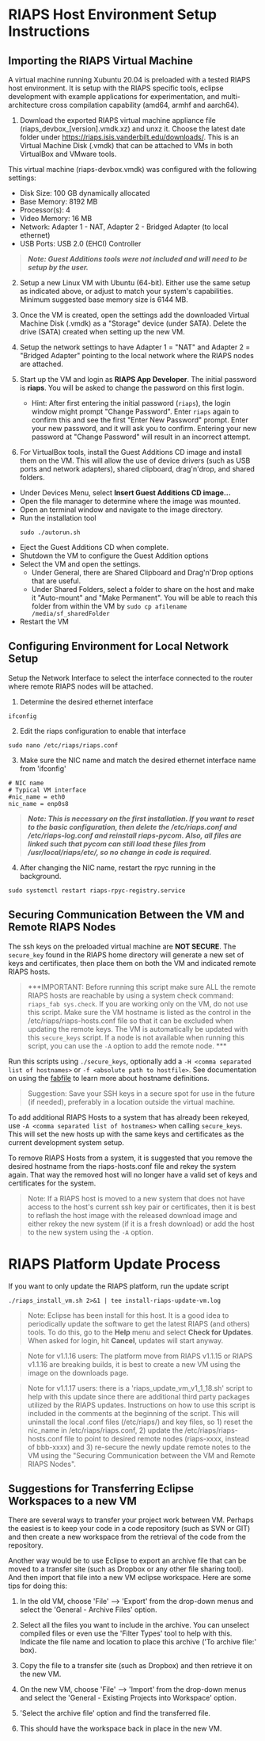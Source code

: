 # RIAPS Host Environment Setup Instructions

## Importing the RIAPS Virtual Machine

A virtual machine running Xubuntu 20.04 is preloaded with a tested RIAPS host environment. It is setup with the RIAPS specific tools, eclipse development with example applications for experimentation, and multi-architecture cross compilation capability (amd64, armhf and aarch64).

1) Download the exported RIAPS virtual machine appliance file (riaps_devbox_[version].vmdk.xz) and unxz it.  Choose the latest date folder under https://riaps.isis.vanderbilt.edu/downloads/.  This is an Virtual Machine Disk (.vmdk) that can be attached to VMs in both VirtualBox and VMware tools.

  This virtual machine (riaps-devbox.vmdk) was configured with the following settings:
  - Disk Size:  100 GB dynamically allocated
  - Base Memory:  8192 MB
  - Processor(s):  4
  - Video Memory:  16 MB
  - Network:  Adapter 1 - NAT, Adapter 2 - Bridged Adapter (to local ethernet)
  - USB Ports:  USB 2.0 (EHCI) Controller

> ***Note: Guest Additions tools were not included and will need to be setup by the user.***

2) Setup a new Linux VM with Ubuntu (64-bit).  Either use the same setup as indicated above, or adjust to match your system's capabilities.  Minimum suggested base memory size is 6144 MB.

3) Once the VM is created, open the settings add the downloaded Virtual Machine Disk (.vmdk) as a "Storage" device (under SATA).  Delete the drive (SATA) created when setting up the new VM.  

4) Setup the network settings to have Adapter 1 = "NAT" and Adapter 2 = "Bridged Adapter" pointing to the local network where the RIAPS nodes are attached.

5) Start up the VM and login as **RIAPS App Developer**.  The initial password is **riaps**.  You will be asked to change the password on this first login.  
    - Hint: After first entering the initial password (`riaps`), the login window might prompt "Change Password". Enter `riaps` again to confirm this and see the first "Enter New Password" prompt. Enter your new password, and it will ask you to confirm. Entering your new password at "Change Password" will result in an incorrect attempt.

6) For VirtualBox tools, install the Guest Additions CD image and install them on the VM.  This will allow the use of device drivers (such as USB ports and network adapters), shared clipboard, drag'n'drop, and shared folders.

  * Under Devices Menu, select **Insert Guest Additions CD image...**
  * Open the file manager to determine where the image was mounted.
  * Open an terminal window and navigate to the image directory.
  * Run the installation tool
     ```
     sudo ./autorun.sh
     ```
  * Eject the Guest Additions CD when complete.
  * Shutdown the VM to configure the Guest Addition options
  * Select the VM and open the settings.  
    - Under General, there are Shared Clipboard and Drag'n'Drop options that are useful.
    - Under Shared Folders, select a folder to share on the host and make it "Auto-mount" and "Make Permanent".  You will be able to reach this folder from within the VM by ```sudo cp afilename /media/sf_sharedFolder```
  * Restart the VM

## <a name="config-network">Configuring Environment for Local Network Setup</a>

Setup the Network Interface to select the interface connected to the router where remote RIAPS nodes will be attached.  

1) Determine the desired ethernet interface

```
ifconfig
```   

2) Edit the riaps configuration to enable that interface

```
sudo nano /etc/riaps/riaps.conf
```   

3) Make sure the NIC name and match the desired ethernet interface name from 'ifconfig'

```
# NIC name
# Typical VM interface
#nic_name = eth0
nic_name = enp0s8
```

> ***Note:  This is necessary on the first installation.  If you want to reset to the basic configuration, then delete the /etc/riaps.conf and /etc/riaps-log.conf and reinstall riaps-pycom.  Also, all files are linked such that pycom can still load these files from /usr/local/riaps/etc/, so no change in code is required.***

4)  After changing the NIC name, restart the rpyc running in the background.

```
sudo systemctl restart riaps-rpyc-registry.service
```

## <a name="secure-comm">Securing Communication Between the VM and Remote RIAPS Nodes</a>

The ssh keys on the preloaded virtual machine are **NOT SECURE**.  The ```secure_key``` found in the RIAPS home directory will generate a new set of keys and certificates, then place them on both the VM and indicated remote RIAPS hosts.

>***IMPORTANT:  Before running this script make sure ALL the remote RIAPS hosts are reachable by using a system check command: ```riaps_fab sys.check```.  If you are working only on the VM, do not use this script.  Make sure the VM hostname is listed as the control in the /etc/riaps/riaps-hosts.conf file so that it can be excluded when updating the remote keys. The VM is automatically be updated with this `secure_keys` script. If a node is not available when running this script, you can use the `-A` option to add the remote node. ***

Run this scripts using ```./secure_keys```, optionally add a ```-H <comma separated list of hostnames>``` or ```-f <absolute path to hostfile>```.  See documentation on using the [fabfile](https://github.com/RIAPS/riaps-pycom/tree/master/src/riaps/fabfile) to learn more about hostname definitions.

>Suggestion:  Save your SSH keys in a secure spot for use in the future (if needed), preferably in a location outside the virtual machine.

To add additional RIAPS Hosts to a system that has already been rekeyed, use ```-A <comma separated list of hostnames>``` when calling  ```secure_keys```.  This will set the new hosts up with the same keys and certificates as the current development system setup.

To remove RIAPS Hosts from a system, it is suggested that you remove the desired hostname from the riaps-hosts.conf file and rekey the system again.  That way the removed host will no longer have a valid set of keys and certificates for the system.  

>Note:  If a RIAPS host is moved to a new system that does not have access to the host's current ssh key pair or certificates, then it is best to reflash the host image with the released download image and either rekey the new system (if it is a fresh download) or add the host to the new system using the ```-A``` option.  

# RIAPS Platform Update Process

If you want to only update the RIAPS platform, run the update script

```
./riaps_install_vm.sh 2>&1 | tee install-riaps-update-vm.log
```

> Note:  Eclipse has been install for this host.  It is a good idea to periodically update the software to get the latest RIAPS (and others) tools.  To do this, go to the **Help** menu and select **Check for Updates**.  When asked for login, hit **Cancel**, updates will start anyway.

> Note for v1.1.16 users:  The platform move from RIAPS v1.1.15 or RIAPS v1.1.16 are
  breaking builds, it is best to create a new VM using the image on the downloads page.

> Note for v1.1.17 users: there is a 'riaps_update_vm_v1_1_18.sh' script to help
  with this update since there are additional third party packages utilized by the
  RIAPS updates.  Instructions on how to use this script is included in the comments at the beginning
  of the script.  This will uninstall the local .conf files (/etc/riaps/) and key files, so 1) reset the
  nic_name in /etc/riaps/riaps.conf, 2) update the /etc/riaps/riaps-hosts.conf file to point to desired
  remote nodes (riaps-xxxx, instead of bbb-xxxx) and 3) re-secure the newly update remote notes to the VM
  using the "Securing Communication between the VM and Remote RIAPS Nodes".

## Suggestions for Transferring Eclipse Workspaces to a new VM

There are several ways to transfer your project work between VM.  Perhaps the easiest is to keep your
code in a code repository (such as SVN or GIT) and then create a new workspace from the retrieval of
the code from the repository.

Another way would be to use Eclipse to export an archive file that can be moved to a transfer site
(such as Dropbox or any other file sharing tool).  And then import that file into a new VM eclipse
workspace.  Here are some tips for doing this:

1) In the old VM, choose 'File' --> 'Export' from the drop-down menus and select the
   'General - Archive Files' option.

2) Select all the files you want to include in the archive.  You can unselect compiled files or even
   use the 'Filter Types' tool to help with this.  Indicate the file name and location to place this
   archive ('To archive file:' box).

3) Copy the file to a transfer site (such as Dropbox) and then retrieve it on the new VM.

4) On the new VM, choose 'File' --> 'Import' from the drop-down menus and select the
   'General - Existing Projects into Workspace' option.

5) 'Select the archive file' option and find the transferred file.

6) This should have the workspace back in place in the new VM.

